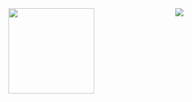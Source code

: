 <div align=center>
  <img height="170" align="left" src="https://github-readme-stats.vercel.app/api?username=bufsnake&count_private=true&include_all_commits=true&show_icons=true&theme=radical" />
  <img src="https://github-readme-stats.vercel.app/api/top-langs/?username=bufsnake&layout=compact&theme=radical" />
</div>
